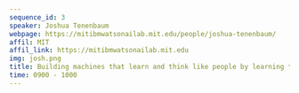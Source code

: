 ```yaml
---
sequence_id: 3
speaker: Joshua Tenenbaum
webpage: https://mitibmwatsonailab.mit.edu/people/joshua-tenenbaum/
affil: MIT
affil_link: https://mitibmwatsonailab.mit.edu
img: josh.png
title: Building machines that learn and think like people by learning to write programs: progress, open problems, and next steps
time: 0900 - 1000
---
```

